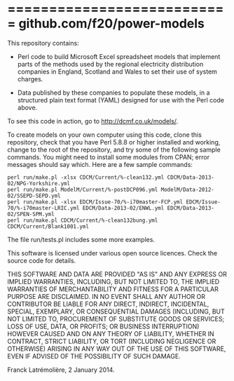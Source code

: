 ===========================
github.com/f20/power-models
===========================

This repository contains:

* Perl code to build Microsoft Excel spreadsheet models that implement parts of the methods used
by the regional electricity distribution companies in England, Scotland and Wales to set their
use of system charges.

* Data published by these companies to populate these models, in a structured plain text format
(YAML) designed for use with the Perl code above.

To see this code in action, go to http://dcmf.co.uk/models/.

To create models on your own computer using this code, clone this repository, check that you
have Perl 5.8.8 or higher installed and working, change to the root of the repository, and try
some of the following sample commands.  You might need to install some modules from CPAN; error
messages should say which.  Here are a few sample commands:

    perl run/make.pl -xlsx CDCM/Current/%-clean132.yml CDCM/Data-2013-02/NPG-Yorkshire.yml
    perl run/make.pl ModelM/Current/%-postDCP096.yml ModelM/Data-2012-02/SSEPD-SEPD.yml
    perl run/make.pl -xlsx EDCM/Issue-70/%-i70master-FCP.yml EDCM/Issue-70/%-i70master-LRIC.yml EDCM/Data-2013-02/ENWL.yml EDCM/Data-2013-02/SPEN-SPM.yml 
    perl run/make.pl CDCM/Current/%-clean132bung.yml CDCM/Current/Blank1001.yml

The file run/tests.pl includes some more examples.

This software is licensed under various open source licences. Check the source code for details.

THIS SOFTWARE AND DATA ARE PROVIDED "AS IS" AND ANY EXPRESS OR IMPLIED WARRANTIES, INCLUDING,
BUT NOT LIMITED TO, THE IMPLIED WARRANTIES OF MERCHANTABILITY AND FITNESS FOR A PARTICULAR
PURPOSE ARE DISCLAIMED. IN NO EVENT SHALL ANY AUTHOR OR CONTRIBUTOR BE LIABLE FOR ANY DIRECT,
INDIRECT, INCIDENTAL, SPECIAL, EXEMPLARY, OR CONSEQUENTIAL DAMAGES (INCLUDING, BUT NOT LIMITED
TO, PROCUREMENT OF SUBSTITUTE GOODS OR SERVICES; LOSS OF USE, DATA, OR PROFITS; OR BUSINESS
INTERRUPTION) HOWEVER CAUSED AND ON ANY THEORY OF LIABILITY, WHETHER IN CONTRACT, STRICT
LIABILITY, OR TORT (INCLUDING NEGLIGENCE OR OTHERWISE) ARISING IN ANY WAY OUT OF THE USE OF THIS
SOFTWARE, EVEN IF ADVISED OF THE POSSIBILITY OF SUCH DAMAGE.

Franck Latrémolière, 2 January 2014.
